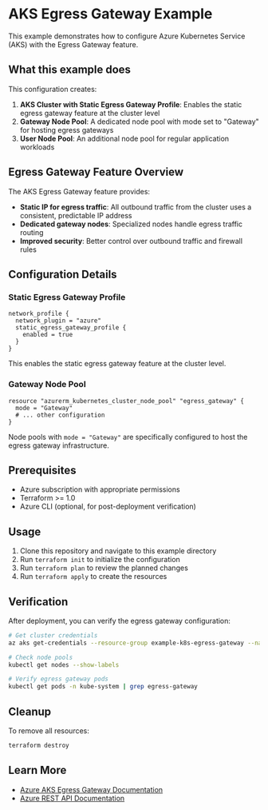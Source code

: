 # AKS Egress Gateway Example

This example demonstrates how to configure Azure Kubernetes Service (AKS) with the Egress Gateway feature.

## What this example does

This configuration creates:

1. **AKS Cluster with Static Egress Gateway Profile**: Enables the static egress gateway feature at the cluster level
2. **Gateway Node Pool**: A dedicated node pool with mode set to "Gateway" for hosting egress gateways
3. **User Node Pool**: An additional node pool for regular application workloads

## Egress Gateway Feature Overview

The AKS Egress Gateway feature provides:

- **Static IP for egress traffic**: All outbound traffic from the cluster uses a consistent, predictable IP address
- **Dedicated gateway nodes**: Specialized nodes handle egress traffic routing
- **Improved security**: Better control over outbound traffic and firewall rules

## Configuration Details

### Static Egress Gateway Profile

```hcl
network_profile {
  network_plugin = "azure"
  static_egress_gateway_profile {
    enabled = true
  }
}
```

This enables the static egress gateway feature at the cluster level.

### Gateway Node Pool

```hcl
resource "azurerm_kubernetes_cluster_node_pool" "egress_gateway" {
  mode = "Gateway"
  # ... other configuration
}
```

Node pools with `mode = "Gateway"` are specifically configured to host the egress gateway infrastructure.

## Prerequisites

- Azure subscription with appropriate permissions
- Terraform >= 1.0
- Azure CLI (optional, for post-deployment verification)

## Usage

1. Clone this repository and navigate to this example directory
2. Run `terraform init` to initialize the configuration
3. Run `terraform plan` to review the planned changes
4. Run `terraform apply` to create the resources

## Verification

After deployment, you can verify the egress gateway configuration:

```bash
# Get cluster credentials
az aks get-credentials --resource-group example-k8s-egress-gateway --name example-aks

# Check node pools
kubectl get nodes --show-labels

# Verify egress gateway pods
kubectl get pods -n kube-system | grep egress-gateway
```

## Cleanup

To remove all resources:

```bash
terraform destroy
```

## Learn More

- [Azure AKS Egress Gateway Documentation](https://learn.microsoft.com/en-us/azure/aks/configure-static-egress-gateway)
- [Azure REST API Documentation](https://learn.microsoft.com/en-us/rest/api/aks/managed-clusters/create-or-update)
